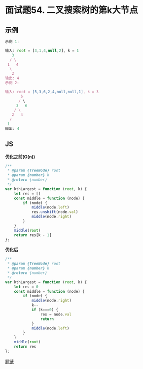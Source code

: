 # 面试题54. 二叉搜索树的第k大节点
## 示例
```js
示例 1:

输入: root = [3,1,4,null,2], k = 1
   3
  / \
 1   4
  \
   2
输出: 4
示例 2:

输入: root = [5,3,6,2,4,null,null,1], k = 3
       5
      / \
     3   6
    / \
   2   4
  /
 1
输出: 4
```

## JS
**优化之前(O(n))**
```js
/**
 * @param {TreeNode} root
 * @param {number} k
 * @return {number}
 */
var kthLargest = function (root, k) {
    let res = []
    const middle = function (node) {
        if (node) {
            middle(node.left)
            res.unshift(node.val)
            middle(node.right)
        }
    }
    middle(root)
    return res[k - 1]
};
```

**优化后**
```js
/**
 * @param {TreeNode} root
 * @param {number} k
 * @return {number}
 */
var kthLargest = function (root, k) {
    let res = 0
    const middle = function (node) {
        if (node) {
            middle(node.right)
            k--
            if (k===0) {
                res = node.val
                return
            }
            middle(node.left)
        }
    }
    middle(root)
    return res
};
```

[题链](https://leetcode-cn.com/problems/er-cha-sou-suo-shu-de-di-kda-jie-dian-lcof/)

<comment/>
<tongji/>
